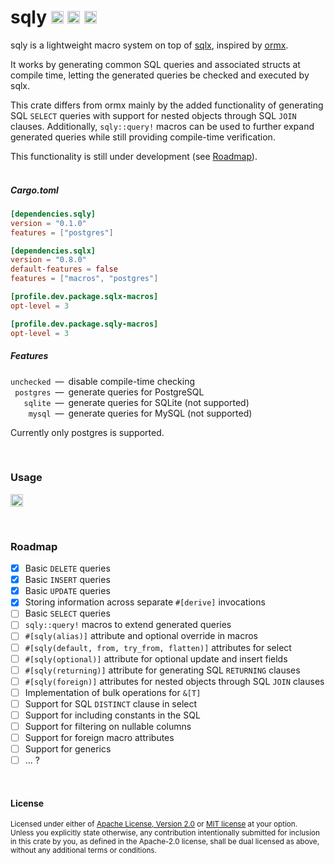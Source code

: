 sqly
[<img alt="github.com" src="https://img.shields.io/badge/github.com-LMOORS30/sqly-5e728a?labelColor=343942&style=for-the-badge&logo=github" height="20">](https://github.com/LMOORS30/sqly)
[<img alt="crates.io" src="https://img.shields.io/badge/crates.io-sqly-5e888a?labelColor=343942&style=for-the-badge&logo=rust" height="20">](https://crates.io/crates/sqly)
[<img alt="docs.rs" src="https://img.shields.io/badge/docs.rs-sqly-5e8a76?labelColor=343942&style=for-the-badge&logo=docs.rs" height="20">](https://docs.rs/sqly)
====

sqly is a lightweight macro system on top of [sqlx](https://github.com/launchbadge/sqlx), inspired by [ormx](https://github.com/NyxCode/ormx).

It works by generating common SQL queries and associated structs at compile time, letting the generated queries be checked and executed by sqlx.

This crate differs from ormx mainly by the added functionality of generating SQL `SELECT` queries with support for nested objects through SQL `JOIN` clauses. Additionally, `sqly::query!` macros can be used to further expand generated queries while still providing compile-time verification.

This functionality is still under development (see [Roadmap](#roadmap)).
<br>
<br>
##### Cargo.toml
```toml
[dependencies.sqly]
version = "0.1.0"
features = ["postgres"]

[dependencies.sqlx]
version = "0.8.0"
default-features = false
features = ["macros", "postgres"]

[profile.dev.package.sqlx-macros]
opt-level = 3

[profile.dev.package.sqly-macros]
opt-level = 3
```

##### Features
`unchecked`&ensp;—&ensp;disable compile-time checking<br>
` postgres`&ensp;—&ensp;generate queries for PostgreSQL<br>
`   sqlite`&ensp;—&ensp;generate queries for SQLite (not supported)<br>
`    mysql`&ensp;—&ensp;generate queries for MySQL (not supported)

Currently only postgres is supported.

<br>

### Usage
[<img alt="docs.rs" src="https://img.shields.io/badge/docs.rs-sqly-5e8a76?labelColor=343942&style=for-the-badge&logo=docs.rs" height="20">](https://docs.rs/sqly)

<br>

### Roadmap
- [x] Basic `DELETE` queries
- [x] Basic `INSERT` queries
- [x] Basic `UPDATE` queries
- [X] Storing information across separate `#[derive]` invocations
- [ ] Basic `SELECT` queries
- [ ] `sqly::query!` macros to extend generated queries
- [ ] `#[sqly(alias)]` attribute and optional override in macros
- [ ] `#[sqly(default, from, try_from, flatten)]` attributes for select
- [ ] `#[sqly(optional)]` attribute for optional update and insert fields
- [ ] `#[sqly(returning)]` attribute for generating SQL `RETURNING` clauses
- [ ] `#[sqly(foreign)]` attributes for nested objects through SQL `JOIN` clauses
- [ ] Implementation of bulk operations for `&[T]`
- [ ] Support for SQL `DISTINCT` clause in select
- [ ] Support for including constants in the SQL
- [ ] Support for filtering on nullable columns
- [ ] Support for foreign macro attributes
- [ ] Support for generics
- [ ] ... ?

<br>

#### License

<sup>
Licensed under either of
<a href="LICENSE-APACHE">Apache License, Version 2.0</a> or
<a href="LICENSE-MIT">MIT license</a>
at your option.
</sup>

<br>

<sub>
Unless you explicitly state otherwise, any contribution intentionally submitted
for inclusion in this crate by you, as defined in the Apache-2.0 license, shall
be dual licensed as above, without any additional terms or conditions.
</sub>
